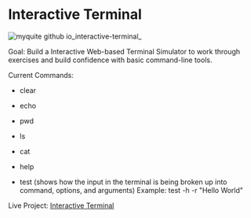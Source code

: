 # Interactive Terminal

![myquite github io_interactive-terminal_](https://user-images.githubusercontent.com/997046/131572741-44267951-d5a4-4e7e-987d-865bb9cc0004.png)

Goal: Build a Interactive Web-based Terminal Simulator to work through exercises and build confidence with basic command-line tools.

Current Commands:

- clear
- echo
- pwd
- ls
- cat
- help

- test (shows how the input in the terminal is being broken up into command, options, and arguments)
  Example: test -h -r "Hello World"

Live Project: [Interactive Terminal](https://myquite.github.io/interactive-terminal/)
